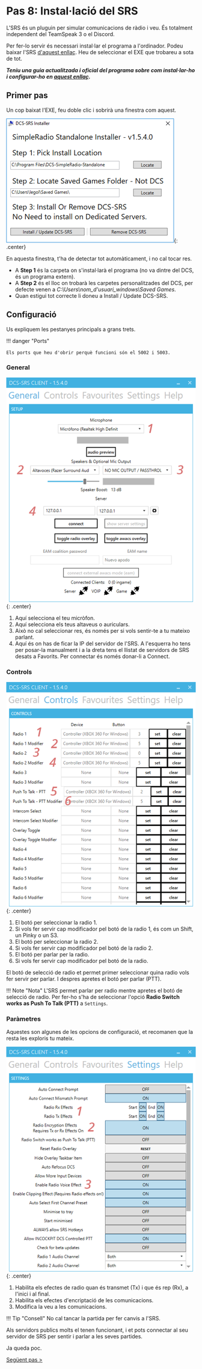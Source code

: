 # Pas 8: Instal·lació del SRS

L'SRS és un pluguin per simular comunicacions de ràdio i veu. És totalment independent del TeamSpeak 3 o el Discord.

Per fer-lo servir és necessari instal·lar el programa a l'ordinador. Podeu baixar l'SRS [d'aquest enllaç](http://dcssimpleradio.com). Heu de seleccionar el EXE que trobareu a sota de tot.

***Teniu una guia actualitzada i oficial del programa sobre com instal·lar-ho i configurar-ho en [aquest enllaç](http://dcssimpleradio.com/gettingstarted/).***

## Primer pas

Un cop baixat l'EXE, feu doble clic i sobrirà una finestra com aquest.

![image](_imatges/srs1.png){: .center}

En aquesta finestra, t'ha de detectar tot automàticament, i no cal tocar res.

* A **Step 1** és la carpeta on s'instal·larà el programa (no va dintre del DCS, és un programa extern).
* A **Step 2** és el lloc on trobarà les carpetes personalitzades del DCS, per defecte venen a *C:\Users\nom_d'usuari_windows\Saved Games*.
* Quan estigui tot correcte li doneu a Install / Update DCS-SRS.

## Configuració

Us expliquem les pestanyes principals a grans trets.

!!! danger "Ports"

    Els ports que heu d'obrir perquè funcioni són el 5002 i 5003.

### General

![image](_imatges/srs2.png){: .center}

1. Aquí selecciona el teu micròfon.
2. Aquí selecciona els teus altaveus o auriculars.
3. Això no cal seleccionar res, és només per si vols sentir-te a tu mateixo parlant.
4. Aquí és on has de ficar la IP del servidor de l'SRS. A l'esquerra ho tens per posar-la manualment i a la dreta tens el llistat de servidors de SRS desats a Favorits. Per connectar és només donar-li a Connect.

### Controls

![image](_imatges/srs3.png){: .center}

1. El botó per seleccionar la radio 1.
2. Si vols fer servir cap modificador pel botó de la radio 1, és com un Shift, un Pinky o un S3.
3. El botó per seleccionar la radio 2.
4. Si vols fer servir cap modificador pel botó de la radio 2.
5. El botó per parlar per la radio.
6. Si vols fer servir cap modificador pel botó de la radio.

El botó de selecció de radio et permet primer seleccionar quina radio vols fer servir per parlar. I despres apretes el botó per parlar (PTT).

!!! Note "Nota"
    L'SRS permet parlar per radio mentre apretes el botó de selecció de radio. Per fer-ho s'ha de seleccionar l'opció **Radio Switch works as Push To Talk (PTT)** a `Settings`.

### Paràmetres

Aquestes son algunes de les opcions de configuració, et recomanen que la resta les exploris tu mateix.

![image](_imatges/srs4.png){: .center}

1. Habilita els efectes de radio quan és transmet (Tx) i que és rep (Rx), a l'inici i al final.
2. Habilita els efectes d'encriptació de les comunicacions.
3. Modifica la veu a les comunicacions.

!!! Tip "Consell"
    No cal tancar la partida per fer canvis a l'SRS.

Als servidors publics molts el tenen funcionant, i et pots connectar al seu servidor de SRS per sentir i parlar a les seves partides.

Ja queda poc.

[Següent pas >](/gn/pas9)
